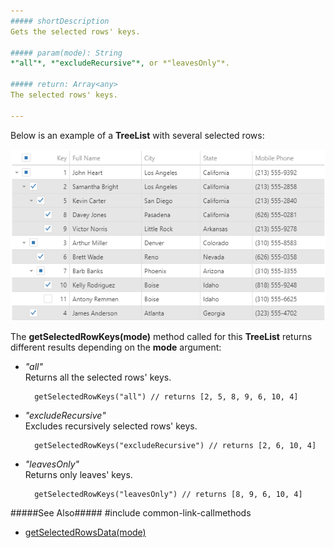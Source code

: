 ```yaml
---
##### shortDescription
Gets the selected rows' keys.

##### param(mode): String
*"all"*, *"excludeRecursive"*, or *"leavesOnly"*.

##### return: Array<any>
The selected rows' keys.

---
```

Below is an example of a **TreeList** with several selected rows:

![Selection in the DevExtreme TreeList widget](/images/treelist/getselectedrowkeys.png)

The **getSelectedRowKeys(mode)** method called for this **TreeList** returns different results depending on the **mode** argument:

- *"all"*        
Returns all the selected rows' keys.

        getSelectedRowKeys("all") // returns [2, 5, 8, 9, 6, 10, 4]

- *"excludeRecursive"*        
Excludes recursively selected rows' keys.

        getSelectedRowKeys("excludeRecursive") // returns [2, 6, 10, 4]

- *"leavesOnly"*          
Returns only leaves' keys.

        getSelectedRowKeys("leavesOnly") // returns [8, 9, 6, 10, 4]

#####See Also#####
#include common-link-callmethods
- [getSelectedRowsData(mode)](/api-reference/10%20UI%20Widgets/dxTreeList/3%20Methods/getSelectedRowsData(mode).md '/Documentation/ApiReference/UI_Widgets/dxTreeList/Methods/#getSelectedRowsDatamode')